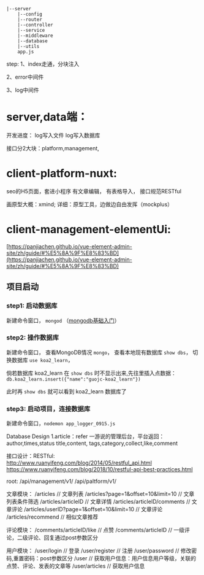 ```
|--server
    |--config
    |--router
    |--controller
    |--service
    |--middleware
    |--database
    |--utils
    app.js
```

step:
1、index走通，分块注入

2、error中间件

3、log中间件

# server,data端：
开发进度：
log写入文件
log写入数据库

接口分2大块：platform,management,

# client-platform-nuxt:
seo的H5页面，套进小程序
有文章编辑，
有表格导入，
接口规范RESTful

画原型大概：xmind; 详细：原型工具，边做边自由发挥（mockplus）

# client-management-elementUi: 
[https://panjiachen.github.io/vue-element-admin-site/zh/guide/#%E5%8A%9F%E8%83%BD](https://panjiachen.github.io/vue-element-admin-site/zh/guide/#%E5%8A%9F%E8%83%BD)



## 项目启动
### step1: 启动数据库

新建命令窗口， `mongod` （[mongodb基础入门]([mongodb基础入门](http://gjincai.github.io/2017/06/18/mac%E4%B8%8Bmongodb%E7%9A%84%E5%AE%89%E8%A3%85%E4%B8%8E%E9%85%8D%E7%BD%AE/))）

### step2: 操作数据库
新建命令窗口，
查看MongoDB情况 `mongo`，
查看本地现有数据库 `show dbs`，
切换数据库 `use koa2_learn`，

倘若数据库 koa2_learn 在 `show dbs` 时不显示出来,先往里插入点数据：`db.koa2_learn.insert({"name":"guojc-koa2_learn"})`

此时再 `show dbs` 就可以看到 koa2_learn 数据库了

### step3: 启动项目，连接数据库
新建命令窗口，`nodemon app_logger_0915.js`

Database Design
1.article：refer 一游说的管理后台，平台返回：
author,times,status
title,content,
tags,category,collect,like,comment

接口设计：RESTful:
http://www.ruanyifeng.com/blog/2014/05/restful_api.html
https://www.ruanyifeng.com/blog/2018/10/restful-api-best-practices.html

root:
/api/management/v1/
/api/paltform/v1/

文章模块：
/articles                               // 文章列表
/articles?page=1&offset=10&limit=10     // 文章列表条件筛选
/articles/articleID                     // 文章详情
/articles/articleID/comments            // 文章评论
/articles/userID?page=1&offset=10&limit=10            // 文章评论
/articles/recommend                     // 相似文章推荐

评论模块：
/comments/articleID/like                // 点赞
/comments/articleID                     // 一级评论，二级评论、回复通过post参数区分

用户模块：
/user/login                 // 登录
/user/register              // 注册
/user/password              // 修改密码,重置密码：post参数区分
/user                       // 获取用户信息：用户信息用户等级，关联的点赞、评论、发表的文章等
/user/articles              // 获取用户信息
